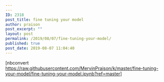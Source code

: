 ```yaml
---
---
ID: 2318
post_title: fine tuning your model
author: praison
post_excerpt: ""
layout: post
permalink: /2019/08/07/fine-tuning-your-model/
published: true
post_date: 2019-08-07 11:04:40
---
```

[nbconvert https://raw.githubusercontent.com/MervinPraison/k/master/fine-tuning-your-model/fine-tuning-your-model.ipynb?ref=master]
